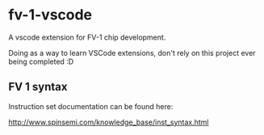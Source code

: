# fv-1-vscode

A vscode extension for FV-1 chip development.

Doing as a way to learn VSCode extensions, don't rely on this project ever being completed :D

## FV 1 syntax

Instruction set documentation can be found here:

http://www.spinsemi.com/knowledge_base/inst_syntax.html